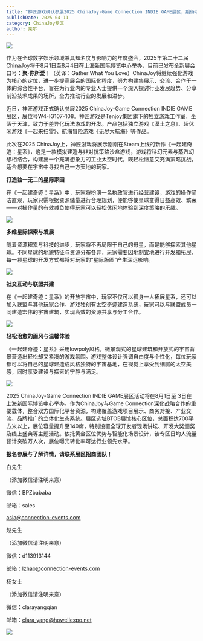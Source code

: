 ```yaml
---
title: "神匠游戏确认参展2025 ChinaJoy-Game Connection INDIE GAME展区，期待与您相聚！"
publishDate: 2025-04-11
category: ChinaJoy专区
author: 莱尔
---
```


![](https://ec-net-1251389766.cos.ap-shanghai.myqcloud.com/wp-content/uploads/2025/04/20250411135643346-1024x420.jpeg)

作为在全球数字娱乐领域兼具知名度与影响力的年度盛会，2025年第二十二届ChinaJoy将于8月1日至8月4日在上海新国际博览中心举办，目前已发布全新展会口号：**聚·你所爱！**（英译：Gather What You Love）ChinaJoy将继续强化游戏为核心的定位，进一步提高展会的国际化程度，努力构建集展示、交流、合作于一体的综合性平台，旨在为行业内的专业人士提供一个深入探讨行业发展趋势、分享前沿技术成果的场所，全力推动行业的发展和进步。

近日，神匠游戏正式确认参展2025 ChinaJoy-Game Connection INDIE GAME展区，展位号W4-IG107-108。神匠游戏是Tenjoy集团旗下的独立游戏工作室，坐落于天津，致力于差异化玩法游戏的开发。产品包括独立游戏《漠土之息》、超休闲游戏《一起来扫雷》、航海冒险游戏《无尽大航海》等作品。

此次在2025 ChinaJoy上，神匠游戏将展示刚刚在Steam上线的新作《一起建奇迹：星系》，这是一款模拟建造与非对抗策略沙盒游戏，游戏将科幻元素与蒸汽幻想相结合，构建出一个充满想象力的工业太空时代，既轻松惬意又充满策略挑战，适合想要在宇宙中寻找自己一方天地的玩家。

**打造独一无二的星际家园**

在《一起建奇迹：星系》中，玩家将扮演一名执政官进行经营建设，游戏的操作简洁直观，玩家只需根据资源储量进行合理规划，便能够使星球变得日益高效、繁荣——对操作量的有效减负使得玩家可以轻松休闲地体验到深度策略的乐趣。

![](https://ec-net-1251389766.cos.ap-shanghai.myqcloud.com/wp-content/uploads/2025/04/20250411135918768.jpg)

**多维星际探索与发展**

随着资源积累与科技的进步，玩家将不再局限于自己的母星，而是能够探索其他星球。不同星球的地貌特征与资源分布各异，玩家需要因地制宜地进行开发和拓展，每一颗星球的开发方式都将对玩家的“星际版图”产生深远影响。

![](https://ec-net-1251389766.cos.ap-shanghai.myqcloud.com/wp-content/uploads/2025/04/20250411135741655.jpg)

**社交互动与联盟共建**

在《一起建奇迹：星系》的开放宇宙中，玩家不仅可以孤身一人拓展星系，还可以加入联盟与其他玩家合作。游戏独创有太空奇迹建造系统，玩家可以与联盟成员一同建造宏伟的宇宙建筑，实现高效的资源共享与分工合作。

![](https://ec-net-1251389766.cos.ap-shanghai.myqcloud.com/wp-content/uploads/2025/04/20250411135713953.jpg)

**轻松治愈的画风与温馨体验**

《一起建奇迹：星系》采用lowpoly风格，微景观式的星球建筑和开放式的宇宙背景营造出轻松却又紧凑的游戏氛围。游戏整体设计强调自由度与个性化，每位玩家都可以将自己的星球建造成风格独特的宇宙基地，在视觉上享受到细腻的太空美感，同时享受建设与探索的宁静与满足。

![](https://ec-net-1251389766.cos.ap-shanghai.myqcloud.com/wp-content/uploads/2025/04/20250411135843899.gif)

2025 ChinaJoy-Game Connection INDIE GAME展区活动将在8月1日至 3日在上海新国际博览中心举办。作为ChinaJoy与Game Connection深化战略合作的重要载体，整合双方国际化平台资源，构建覆盖游戏项目展示、商务对接、产业交流、品牌推广的立体化生态系统。展区选址BTOB展馆核心区位，总面积达700平方米以上，展位容量提升至140席，特别设置全球开发者现场讲坛、开发大奖颁奖及线上盛典等主题活动。依托黄金区位优势与智能化场景设计，该专区日均人流量预计突破万人次，展位曝光转化率可达行业领先水平。

**报名参展与了解详情，请联系展区招商团队！**

白先生

（添加微信请注明来意）

微信：BPZbababa

邮箱：sales

asia@connection-events.com

赵先生

（添加微信请注明来意）

微信：d113913144

邮箱：lzhao@connection-events.com

杨女士

（添加微信请注明来意）

微信：clarayangqian

邮箱：[clara\_yang@howellexpo.net](mailto:clara_yang@howellexpo.net)

![](https://ec-net-1251389766.cos.ap-shanghai.myqcloud.com/wp-content/uploads/2025/04/20250411135809188.jpg)
